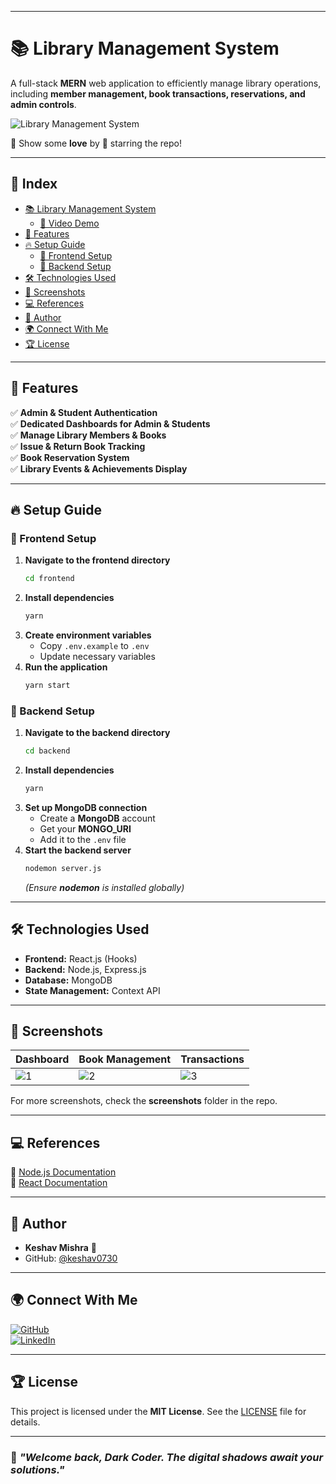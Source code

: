 
---

# 📚 Library Management System  

A full-stack **MERN** web application to efficiently manage library operations, including **member management, book transactions, reservations, and admin controls**.  

![Library Management System](https://user-images.githubusercontent.com/73348574/205624307-6a1b18fa-5ef7-4de9-b141-9225eca62c6c.png)  



💖 Show some **love** by 🌟 starring the repo!  

---

## 📝 Index  

- [📚 Library Management System](#-library-management-system)  
  - [🎥 Video Demo](#-video-demo)  
- [🚀 Features](#-features)  
- [🔥 Setup Guide](#-setup-guide)  
  - [🍧 Frontend Setup](#-frontend-setup)  
  - [🍿 Backend Setup](#-backend-setup)  
- [🛠 Technologies Used](#-technologies-used)  
- [📸 Screenshots](#-screenshots)  
- [💻 References](#-references)  
- [📝 Author](#-author)  
- [🌍 Connect With Me](#-connect-with-me)  
- [🏆 License](#-license)  

---

## 🚀 Features  

✅ **Admin & Student Authentication**  
✅ **Dedicated Dashboards for Admin & Students**  
✅ **Manage Library Members & Books**  
✅ **Issue & Return Book Tracking**  
✅ **Book Reservation System**  
✅ **Library Events & Achievements Display**  

---

## 🔥 Setup Guide  

### 🍧 Frontend Setup  

1. **Navigate to the frontend directory**  
   ```bash
   cd frontend
   ```  
2. **Install dependencies**  
   ```bash
   yarn
   ```  
3. **Create environment variables**  
   - Copy `.env.example` to `.env`  
   - Update necessary variables  
4. **Run the application**  
   ```bash
   yarn start
   ```  

### 🍿 Backend Setup  

1. **Navigate to the backend directory**  
   ```bash
   cd backend
   ```  
2. **Install dependencies**  
   ```bash
   yarn
   ```  
3. **Set up MongoDB connection**  
   - Create a **MongoDB** account  
   - Get your **MONGO_URI**  
   - Add it to the `.env` file  
4. **Start the backend server**  
   ```bash
   nodemon server.js
   ```  
   *(Ensure **nodemon** is installed globally)*  

---

## 🛠 Technologies Used  

- **Frontend:** React.js (Hooks)  
- **Backend:** Node.js, Express.js  
- **Database:** MongoDB  
- **State Management:** Context API  

---

## 📸 Screenshots  

| Dashboard | Book Management | Transactions |  
|-----------|----------------|--------------|  
| ![1](https://user-images.githubusercontent.com/73348574/205623377-999c0de5-6796-4100-85e6-96e3e7d4fb77.png) | ![2](https://user-images.githubusercontent.com/73348574/205632416-bfcc2c19-3f70-4688-bb7e-0ccd83be3038.png) | ![3](https://user-images.githubusercontent.com/73348574/205632598-6b009820-20ec-4e9f-92bf-00af92d4f1a4.png) |  

For more screenshots, check the **screenshots** folder in the repo.  

---

## 💻 References  

📌 [Node.js Documentation](https://nodejs.org/en/docs/)  
📌 [React Documentation](https://reactjs.org/docs/getting-started.html)  

---

## 📝 Author  

- **Keshav Mishra** 🦇  
- GitHub: [@keshav0730](https://github.com/keshav0730)  

---

## 🌍 Connect With Me  

[![GitHub](https://img.shields.io/badge/GitHub-Keshav0730-181717?style=for-the-badge&logo=github)](https://github.com/keshav0730)  
[![LinkedIn](https://img.shields.io/badge/LinkedIn-KeshavMishra-blue?style=for-the-badge&logo=linkedin)](https://www.linkedin.com/in/keshav-k-mishra-b3089b165/)  

---

## 🏆 License  

This project is licensed under the **MIT License**. See the [LICENSE](LICENSE) file for details.  

---

### 🚀 _"Welcome back, Dark Coder. The digital shadows await your solutions."_  
